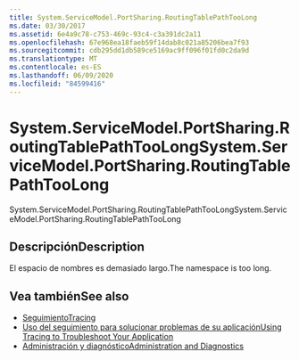 ```yaml
---
title: System.ServiceModel.PortSharing.RoutingTablePathTooLong
ms.date: 03/30/2017
ms.assetid: 6e4a9c78-c753-469c-93c4-c3a391dc2a11
ms.openlocfilehash: 67e968ea18faeb59f14dab8c021a85206bea7f93
ms.sourcegitcommit: cdb295dd1db589ce5169ac9ff096f01fd0c2da9d
ms.translationtype: MT
ms.contentlocale: es-ES
ms.lasthandoff: 06/09/2020
ms.locfileid: "84599416"
---
```

# <a name="systemservicemodelportsharingroutingtablepathtoolong"></a><span data-ttu-id="5f20b-102">System.ServiceModel.PortSharing.RoutingTablePathTooLong</span><span class="sxs-lookup"><span data-stu-id="5f20b-102">System.ServiceModel.PortSharing.RoutingTablePathTooLong</span></span>
<span data-ttu-id="5f20b-103">System.ServiceModel.PortSharing.RoutingTablePathTooLong</span><span class="sxs-lookup"><span data-stu-id="5f20b-103">System.ServiceModel.PortSharing.RoutingTablePathTooLong</span></span>  
  
## <a name="description"></a><span data-ttu-id="5f20b-104">Descripción</span><span class="sxs-lookup"><span data-stu-id="5f20b-104">Description</span></span>  
 <span data-ttu-id="5f20b-105">El espacio de nombres es demasiado largo.</span><span class="sxs-lookup"><span data-stu-id="5f20b-105">The namespace is too long.</span></span>  
  
## <a name="see-also"></a><span data-ttu-id="5f20b-106">Vea también</span><span class="sxs-lookup"><span data-stu-id="5f20b-106">See also</span></span>

- [<span data-ttu-id="5f20b-107">Seguimiento</span><span class="sxs-lookup"><span data-stu-id="5f20b-107">Tracing</span></span>](index.md)
- [<span data-ttu-id="5f20b-108">Uso del seguimiento para solucionar problemas de su aplicación</span><span class="sxs-lookup"><span data-stu-id="5f20b-108">Using Tracing to Troubleshoot Your Application</span></span>](using-tracing-to-troubleshoot-your-application.md)
- [<span data-ttu-id="5f20b-109">Administración y diagnóstico</span><span class="sxs-lookup"><span data-stu-id="5f20b-109">Administration and Diagnostics</span></span>](../index.md)
